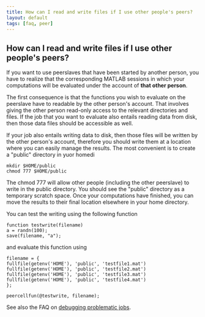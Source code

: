 ```yaml
---
title: How can I read and write files if I use other people's peers?
layout: default
tags: [faq, peer]
---
```


## How can I read and write files if I use other people's peers?

If you want to use peerslaves that have been started by another person, you have to realize that the corresponding MATLAB sessions in which your computations will be evaluated under the account of **that other person**. 

The first consequence is that the functions you wish to evaluate on the peerslave have to readable by the other person's account. That involves giving the other person read-only access to the relevant directories and files. If the job that you want to evaluate also entails reading data from disk, then those data files should be accessible as well.

If your job also entails writing data to disk, then those files will be written by the other person's account, therefore you should write them at a location where you can easily manage the results. The most convenient is to create a "public" directory in yuor homedi

    mkdir $HOME/public
    chmod 777 $HOME/public

The chmod 777 will allow other people (including the other peerslave) to write in the public directory. You should see the "public" directory as a temporary scratch space. Once your computations have finished, you can move the results to their final location elsewhere in your home directory.

You can test the writing using the following function

    function testwrite(filename)
    a = randn(100);
    save(filename, "a");

and evaluate this function using

    filename = {
    fullfile(getenv('HOME'), 'public', 'testfile1.mat')
    fullfile(getenv('HOME'), 'public', 'testfile2.mat')
    fullfile(getenv('HOME'), 'public', 'testfile3.mat')
    fullfile(getenv('HOME'), 'public', 'testfile4.mat')
    };
    
    peercellfun(@testwrite, filename);

See also the FAQ on [debugging problematic jobs](/faq/how_can_i_debug_a_problematic_distributed_job).

 
